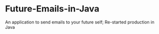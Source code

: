 # Future-Emails-in-Java
An application to send emails to your future self; Re-started production in Java

